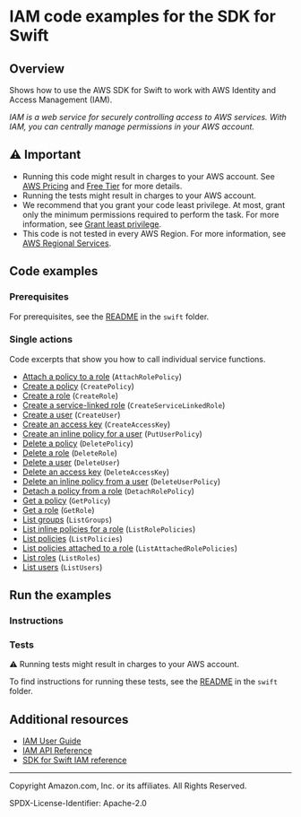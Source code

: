 <!--Generated by WRITEME on 2023-09-12 00:35:29.959839 (UTC)-->
# IAM code examples for the SDK for Swift

## Overview

Shows how to use the AWS SDK for Swift to work with AWS Identity and Access Management (IAM).

<!--custom.overview.start-->
<!--custom.overview.end-->

*IAM is a web service for securely controlling access to AWS services. With IAM, you can centrally manage permissions in your AWS account.*

## ⚠ Important

* Running this code might result in charges to your AWS account. See [AWS Pricing](https://aws.amazon.com/pricing/?aws-products-pricing.sort-by=item.additionalFields.productNameLowercase&aws-products-pricing.sort-order=asc&awsf.Free%20Tier%20Type=*all&awsf.tech-category=*all) and [Free Tier](https://aws.amazon.com/free/?all-free-tier.sort-by=item.additionalFields.SortRank&all-free-tier.sort-order=asc&awsf.Free%20Tier%20Types=*all&awsf.Free%20Tier%20Categories=*all) for more details.
* Running the tests might result in charges to your AWS account.
* We recommend that you grant your code least privilege. At most, grant only the minimum permissions required to perform the task. For more information, see [Grant least privilege](https://docs.aws.amazon.com/IAM/latest/UserGuide/best-practices.html#grant-least-privilege).
* This code is not tested in every AWS Region. For more information, see [AWS Regional Services](https://aws.amazon.com/about-aws/global-infrastructure/regional-product-services).

<!--custom.important.start-->
<!--custom.important.end-->

## Code examples

### Prerequisites

For prerequisites, see the [README](../../README.md#Prerequisites) in the `swift` folder.


<!--custom.prerequisites.start-->
<!--custom.prerequisites.end-->

### Single actions

Code excerpts that show you how to call individual service functions.

* [Attach a policy to a role](AttachRolePolicy/Sources/ServiceHandler/ServiceHandler.swift#L51) (`AttachRolePolicy`)
* [Create a policy](basics/Sources/ServiceHandler/ServiceHandlerIAM.swift#L204) (`CreatePolicy`)
* [Create a role](CreateRole/Sources/ServiceHandler/ServiceHandler.swift#L51) (`CreateRole`)
* [Create a service-linked role](CreateServiceLinkedRole/Sources/ServiceHandler/ServiceHandler.swift#L59) (`CreateServiceLinkedRole`)
* [Create a user](CreateUser/Sources/ServiceHandler/ServiceHandler.swift#L50) (`CreateUser`)
* [Create an access key](basics/Sources/ServiceHandler/ServiceHandlerIAM.swift#L179) (`CreateAccessKey`)
* [Create an inline policy for a user](basics/Sources/ServiceHandler/ServiceHandlerIAM.swift#L231) (`PutUserPolicy`)
* [Delete a policy](basics/Sources/ServiceHandler/ServiceHandlerIAM.swift#L312) (`DeletePolicy`)
* [Delete a role](basics/Sources/ServiceHandler/ServiceHandlerIAM.swift#L376) (`DeleteRole`)
* [Delete a user](basics/Sources/ServiceHandler/ServiceHandlerIAM.swift#L330) (`DeleteUser`)
* [Delete an access key](basics/Sources/ServiceHandler/ServiceHandlerIAM.swift#L350) (`DeleteAccessKey`)
* [Delete an inline policy from a user](basics/Sources/ServiceHandler/ServiceHandlerIAM.swift#L253) (`DeleteUserPolicy`)
* [Detach a policy from a role](basics/Sources/ServiceHandler/ServiceHandlerIAM.swift#L293) (`DetachRolePolicy`)
* [Get a policy](GetPolicy/Sources/ServiceHandler/ServiceHandler.swift#L50) (`GetPolicy`)
* [Get a role](GetRole/Sources/ServiceHandler/ServiceHandler.swift#L51) (`GetRole`)
* [List groups](ListGroups/Sources/ServiceHandler/ServiceHandler.swift#L41) (`ListGroups`)
* [List inline policies for a role](ListRolePolicies/Sources/ServiceHandler/ServiceHandler.swift#L49) (`ListRolePolicies`)
* [List policies](ListPolicies/Sources/ServiceHandler/ServiceHandler.swift#L49) (`ListPolicies`)
* [List policies attached to a role](ListAttachedRolePolicies/Sources/ServiceHandler/ServiceHandler.swift#L45) (`ListAttachedRolePolicies`)
* [List roles](ListRoles/Sources/ServiceHandler/ServiceHandler.swift#L48) (`ListRoles`)
* [List users](ListUsers/Sources/ServiceHandler/ServiceHandler.swift#L41) (`ListUsers`)

## Run the examples

### Instructions


<!--custom.instructions.start-->
<!--custom.instructions.end-->



### Tests

⚠ Running tests might result in charges to your AWS account.


To find instructions for running these tests, see the [README](../../README.md#Tests)
in the `swift` folder.



<!--custom.tests.start-->
<!--custom.tests.end-->

## Additional resources

* [IAM User Guide](https://docs.aws.amazon.com/IAM/latest/UserGuide/introduction.html)
* [IAM API Reference](https://docs.aws.amazon.com/IAM/latest/APIReference/welcome.html)
* [SDK for Swift IAM reference](https://awslabs.github.io/aws-sdk-swift/reference/0.x/AWSIam/Home)

<!--custom.resources.start-->
<!--custom.resources.end-->

---

Copyright Amazon.com, Inc. or its affiliates. All Rights Reserved.

SPDX-License-Identifier: Apache-2.0